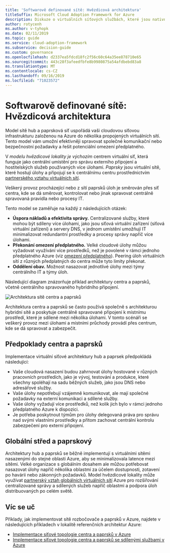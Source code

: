 ```yaml
---
title: 'Softwarově definované sítě: Hvězdicová architektura'
titleSuffix: Microsoft Cloud Adoption Framework for Azure
description: Diskuze o virtuálních síťových službách, které jsou nativní pro Cloud
author: rotycenh
ms.author: v-tyhopk
ms.date: 02/11/2019
ms.topic: guide
ms.service: cloud-adoption-framework
ms.subservice: decision-guide
ms.custom: governance
ms.openlocfilehash: d2337ea5fdcd18fc2f56c60c64a35ee878710e65
ms.sourcegitcommit: 443c28f3afeedfbfe8b9980875a54afdbebd83a8
ms.translationtype: MT
ms.contentlocale: cs-CZ
ms.lasthandoff: 09/16/2019
ms.locfileid: "71023572"
---
```

# <a name="software-defined-networking-hub-and-spoke"></a>Softwarově definované sítě: Hvězdicová architektura

Model sítě hub a paprsková síť uspořádá vaši cloudovou síťovou infrastrukturu založenou na Azure do několika propojených virtuálních sítí. Tento model vám umožní efektivněji spravovat společné komunikační nebo bezpečnostní požadavky a řešit potenciální omezení předplatného.

V _modelu hvězdicové lokality je výchozím_ centrem virtuální síť, která funguje jako centrální umístění pro správu externího připojení a hostitelských služeb používaných více úlohami. _Paprsky_ jsou virtuální sítě, které hostují úlohy a připojují se k centrálnímu centru prostřednictvím [partnerského vztahu virtuálních sítí](https://docs.microsoft.com/azure/virtual-network/virtual-network-peering-overview).

Veškerý provoz procházející nebo z sítí paprsků úloh je směrován přes síť centra, kde se dá směrovat, kontrolovat nebo jinak spravovat centrálně spravovaná pravidla nebo procesy IT.

Tento model se zaměřuje na každý z následujících otázek:

- **Úspora nákladů a efektivita správy.** Centralizované služby, které mohou být sdíleny více úlohami, jako jsou síťová virtuální zařízení (síťová virtuální zařízení) a servery DNS, v jednom umístění umožňují IT minimalizovat redundantní prostředky a procesy správy napříč více úlohami.
- **Překonání omezení předplatného.** Velké cloudové úlohy můžou vyžadovat využívání více prostředků, než je povolené v rámci jednoho předplatného Azure (viz [omezení předplatného](https://docs.microsoft.com/azure/azure-subscription-service-limits)). Peering úloh virtuálních sítí z různých předplatných do centra může tyto limity překonat.
- **Oddělení obav.** Možnost nasazovat jednotlivé úlohy mezi týmy centrálního IT a týmy úloh.

Následující diagram znázorňuje příklad architektury centra a paprsků, včetně centrálního spravovaného hybridního připojení.

![Architektura sítě centra a paprsků](https://docs.microsoft.com/azure/architecture/reference-architectures/hybrid-networking/images/hub-spoke.png)

Architektura centra a paprsků se často používá společně s architekturou hybridní sítě a poskytuje centrálně spravované připojení k místnímu prostředí, které je sdílené mezi několika úlohami. V tomto scénáři se veškerý provoz mezi úlohami a místními průchody provádí přes centrum, kde se dá spravovat a zabezpečit.

## <a name="hub-and-spoke-assumptions"></a>Předpoklady centra a paprsků

Implementace virtuální síťové architektury hub a paprsek předpokládá následující:

- Vaše cloudová nasazení budou zahrnovat úlohy hostované v různých pracovních prostředích, jako je vývoj, testování a produkce, které všechny spoléhají na sadu běžných služeb, jako jsou DNS nebo adresářové služby.
- Vaše úlohy nepotřebují vzájemně komunikovat, ale mají společné požadavky na externí komunikaci a sdílené služby.
- Vaše úlohy vyžadují více prostředků, než kolik jich bylo v rámci jednoho předplatného Azure k dispozici.
- Je potřeba poskytnout týmům pro úlohy delegovaná práva pro správu nad svými vlastními prostředky a přitom zachovat centrální kontrolu zabezpečení pro externí připojení.

## <a name="global-hub-and-spoke"></a>Globální střed a paprskový

Architektury hub a paprsků se běžně implementují s virtuálními sítěmi nasazenými do stejné oblasti Azure, aby se minimalizovala latence mezi sítěmi. Velké organizace s globálním dosahem ale můžou potřebovat nasazovat úlohy napříč několika oblastmi za účelem dostupnosti, zotavení po havárii nebo zákonných požadavků. Model hvězdicové lokality může využívat [partnerský vztah globálních virtuálních sítí](https://docs.microsoft.com/azure/virtual-network/virtual-network-peering-overview) Azure pro rozšiřování centralizované správy a sdílených služeb napříč oblastmi a podpora úloh distribuovaných po celém světě.

## <a name="learn-more"></a>Víc se uč

Příklady, jak implementovat sítě rozbočovače a paprsků v Azure, najdete v následujících příkladech v lokalitě referenčních architektur Azure:

- [Implementace síťové topologie centra a paprsků v Azure](https://docs.microsoft.com/azure/architecture/reference-architectures/hybrid-networking/hub-spoke)
- [Implementace síťové topologie centra a paprsků se sdílenými službami v Azure](https://docs.microsoft.com/azure/architecture/reference-architectures/hybrid-networking/shared-services)
